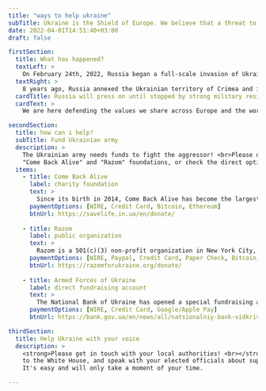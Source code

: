 ```yaml
---
title: "ways to help ukraine"
subTitle: Ukraine is the Shield of Europe. We believe that a threat to freedom anywhere is a threat to freedom everywhere. 
date: 2022-04-01T14:51:40+03:00
draft: false

firstSection:
  title: What has happened?
  textLeft: >
    On February 24th, 2022, Russia began a full-scale invasion of Ukraine. This is the big war in Europe. Putin is using aviation, artillery, and missiles. Cities are being bombed with battles happening across the country.
  textRight: >
    8 years ago, Russia annexed the Ukrainian territory of Crimea and invaded the Donbas region of Ukraine, and has since intensified efforts to destabilize Ukraine.
  cardTitle: Russia will press on until stopped by strong military resistance.
  cardText: >
    We are here defending the values we share across Europe and the world. We are doing our best to make sure Putin's values do not spread further, even beyond our borders. Our Army is strong and determined, but they are under-equipped.

secondSection:
  title: how can i help?
  subTitle: Fund Ukrainian army
  description: >
    The Ukrainian army needs funds to fight the aggressor! <br>Please donate 
    "Come Back Alive" and "Razom" foundations, or check the direct options to donate to the army.
  items:
    - title: Come Back Alive
      label: charity foundation
      text: >
        Since its birth in 2014, Come Back Alive has become the largest foundation providing support to the Ukrainian Armed Forces. Provides assistance to around 100 combat units of the Ukrainian armed forces. Total transparency. The foundation has opened <a href="https://onedrive.live.com/view.aspx?resid=B0264747CBB7E393!15717&amp;ithint=file%2cxlsx&amp;authkey=!AB26WbOgj7BiNnk" target="_blank">reporting.</a>
      paymentOptions: [WIRE, Credit Card, Bitcoin, Ethereum]
      btnUrl: https://savelife.in.ua/en/donate/
    
    - title: Razom
      label: public organization
      text: >
        Razom is a 501(c)(3) non-profit organization in New York City, NY, which was created to provide urgent help and support in face of an extreme and unforeseen situation in Ukraine. Donations and gifts are deductible to the full extent allowable under IRS regulations. The foundation has opened <a href="https://onedrive.live.com/view.aspx?resid=B0264747CBB7E393!15717&amp;ithint=file%2cxlsx&amp;authkey=!AB26WbOgj7BiNnk" target="_blank">reporting.</a>
      paymentOptions: [WIRE, Paypal, Credit Card, Paper Check, Bitcoin, Ethereum]
      btnUrl: https://razomforukraine.org/donate/
    
    - title: Armed Forces of Ukraine
      label: direct fundraising account
      text: >
        The National Bank of Ukraine has opened a special fundraising account to support the Armed Forces of Ukraine.
      paymentOptions: [WIRE, Credit Card, Google/Apple Pay]
      btnUrl: https://bank.gov.ua/en/news/all/natsionalniy-bank-vidkriv-spetsrahunok-dlya-zboru-koshtiv-na-potrebi-armiyi

thirdSection:
  title: Help Ukraine with your voice
  description: >
    <strong>Please get in touch with your local authorities! <br></strong>This is one thing everyone can do to support Ukraine right now - write to your representatives in Congress, call and write
    to the White House, and speak with your elected officials about supporting Ukraine. 
    It's easy and will only take a moment of your time.

---
```


